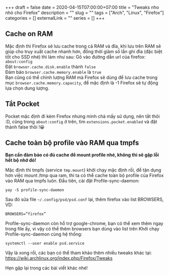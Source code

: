 +++ 
draft = false
date = 2020-04-15T07:00:00+07:00
title = "Tweaks nho nhỏ cho Firefox"
description = ""
slug = "" 
tags = ["Arch", "Linux", "Firefox"]
categories = []
externalLink = ""
series = []
+++

## Cache on RAM

Mặc định thì Firefox sẽ lưu cache trong cả RAM và đĩa, khi lưu trên RAM sẽ giúp cho truy xuất cache nhanh hơn, đồng thời giảm số lần ghi đĩa (đặc biệt tốt cho SSD nhé) thì làm như sau:
Gõ vào đường dẫn url của firefox: `about:config`  
Đặt `browser.cache.disk.enable` thành `false`  
Đảm bảo `browser.cache.memory.enable` là `true`  
Bạn cũng có thể chỉnh lượng RAM mà Firefox sẽ dùng để lưu cache trong mục `browser.cache.memory.capacity`, để mặc định là -1 Firefox sẽ tự động lựa chọn dung lượng.

## Tắt Pocket

Pocket mặc định đi kèm Firefox nhưng mình chả mấy sử dụng, nên tắt thôi :D, cũng trong `about:config` ở trên, tìm `extensions.pocket.enabled` và đặt thành false thôi !😀

## Cache toàn bộ profile vào RAM qua tmpfs

**Bạn cần đảm bảo có đủ cache để mount profile nhé, không thì sẽ gặp lỗi hết bộ nhớ đó!**

Mặc định thì tmpfs (service `tmp.mount`) khởi chạy mặc định rồi, để tận dụng hơn việc mount /tmp qua ram, thì ta có thể cache toàn bộ profile của Firefox vào RAM qua tmpfs luôn. Đầu tiên, cài đặt Profile-sync-daemon:

```shell
yay -S profile-sync-daemon
```

Sau đó sửa file `~/.config/psd/psd.conf` lại, thêm firefox vào list BROWSERS, VD:

```
BROWSERS=”firefox”
```

Profile-sync-daemon còn hỗ trợ google-chrome, bạn có thể xem thêm ngay trong file ấy, vì vậy có thể thêm browsers bạn dùng vào list trên
Khởi chạy Profile-sync-daemon cùng hệ thống:

```shell
systemctl --user enable psd.service
```

Vậy là xong rồi, các bạn có thể tham khảo thêm nhiều tweaks khác tại: https://wiki.archlinux.org/index.php/Firefox/Tweaks

Hẹn gặp lại trong các bài viết khác nhé!
